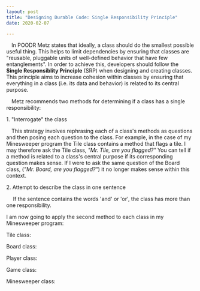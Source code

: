 ```yaml
---
layout: post
title: "Designing Durable Code: Single Responsibility Principle"
date: 2020-02-07

---
```


<p>&emsp;In POODR Metz states that ideally, a class should do the smallest possible useful thing. This helps to limit dependencies by ensuring that classes are "reusable, pluggable units of well-defined behavior that have few entanglements". In order to achieve this, developers should follow the <b>Single Responsiblity Principle</b> (SRP) when designing and creating classes. This principle aims to increase cohesion within classes by ensuring that everything in a class (i.e. its data and behavior) is related to its central purpose.</p>

<p>&emsp;Metz recommends two methods for determining if a class has a single responsibility:</p>
<p>1. "Interrogate" the class</p>
<p>&emsp;This strategy involves rephrasing each of a class's methods as questions and then posing each question to the class. For example, in the case of my Minesweeper program the Tile class contains a method that flags a tile. I may therefore ask the Tile class, <em>"Mr. Tile, are you flagged?"</em> You can tell if a method is related to a class's central purpose if its corresponding question makes sense. If I were to ask the same question of the Board class, (<em>"Mr. Board, are you flagged?"</em>) it no longer makes sense within this context.
<p>2. Attempt to describe the class in one sentence</p>
<p>&emsp; If the sentence contains the words 'and' or 'or', the class has more than one responsibility.</p>

<p>I am now going to apply the second method to each class in my Minesweeper program:</p>

<p>Tile class:</p>
<p>Board class:</p>
<p>Player class:</p>
<p>Game class:</p>
<p>Minesweeper class:</p>
